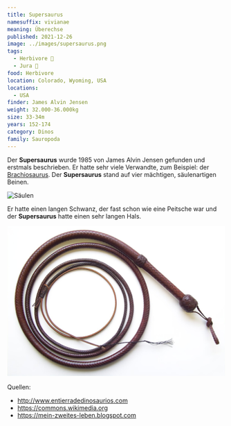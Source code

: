 ```yaml
---
title: Supersaurus
namesuffix: vivianae
meaning: Überechse
published: 2021-12-26
image: ../images/supersaurus.png
tags:
  - Herbivore 🌿
  - Jura 🦴
food: Herbivore
location: Colorado, Wyoming, USA
locations:
  - USA
finder: James Alvin Jensen
weight: 32.000-36.000kg
size: 33-34m
years: 152-174
category: Dinos
family: Sauropoda
---
```

Der **Supersaurus** wurde 1985 von James Alvin Jensen gefunden und erstmals beschrieben. Er hatte sehr viele Verwandte, zum Beispiel: der [Brachiosaurus](/dinos/bachiosuarus). Der **Supersaurus** stand auf vier mächtigen, säulenartigen Beinen.

![Säulen](../images/säulen.jpg)

Er hatte einen langen Schwanz, der fast schon wie eine Peitsche war und der **Supersaurus** hatte einen sehr langen Hals.

![Peitsche](../images/peitsche.png)

Quellen:

* <http://www.entierradedinosaurios.com>
* <https://commons.wikimedia.org>
* <https://mein-zweites-leben.blogspot.com>
